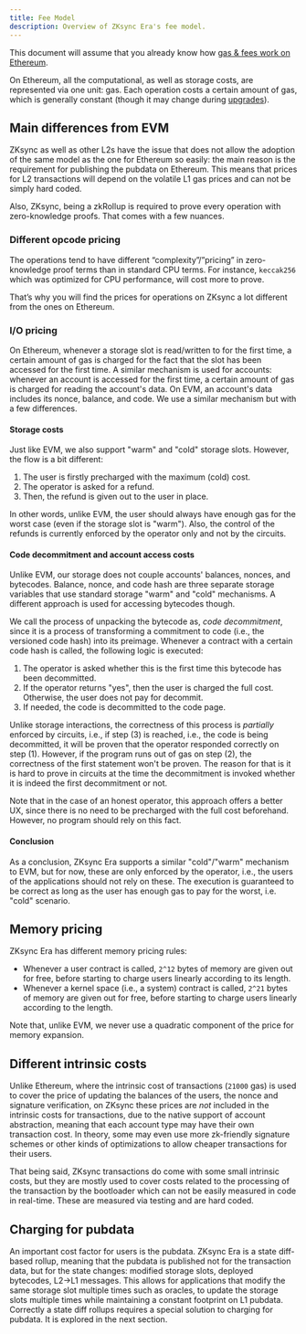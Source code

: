 ```yaml
---
title: Fee Model
description: Overview of ZKsync Era's fee model.
---
```


This document will assume that you already know how [gas & fees work on Ethereum](https://ethereum.org/en/developers/docs/gas/).

On Ethereum, all the computational, as well as storage costs, are represented via one unit: gas.
Each operation costs a certain amount of gas, which is generally constant
(though it may change during [upgrades](https://blog.ethereum.org/2021/03/08/ethereum-berlin-upgrade-announcement)).

## Main differences from EVM

ZKsync as well as other L2s have the issue that does not allow the adoption of the same model as the one for Ethereum so easily:
the main reason is the requirement for publishing the pubdata on Ethereum.
This means that prices for L2 transactions will depend on the volatile L1 gas prices and can not be simply hard coded.

Also, ZKsync, being a zkRollup is required to prove every operation with zero-knowledge proofs.
That comes with a few nuances.

### Different opcode pricing

The operations tend to have different “complexity”/”pricing” in zero-knowledge proof terms than in standard CPU terms.
For instance, `keccak256` which was optimized for CPU performance, will cost more to prove.

That’s why you will find the prices for operations on ZKsync a lot different from the ones on Ethereum.

### I/O pricing

On Ethereum, whenever a storage slot is read/written to for the first time,
a certain amount of gas is charged for the fact that the slot has been accessed for the first time.
A similar mechanism is used for accounts: whenever an account is accessed for the first time,
a certain amount of gas is charged for reading the account's data.
On EVM, an account's data includes its nonce, balance, and code. We use a similar mechanism but with a few differences.

#### Storage costs

Just like EVM, we also support "warm" and "cold" storage slots. However, the flow is a bit different:

1. The user is firstly precharged with the maximum (cold) cost.
2. The operator is asked for a refund.
3. Then, the refund is given out to the user in place.

In other words, unlike EVM, the user should always have enough gas for the worst case (even if the storage slot is "warm").
Also, the control of the refunds is currently enforced by the operator only and not by the circuits.

#### Code decommitment and account access costs

Unlike EVM, our storage does not couple accounts' balances, nonces, and bytecodes.
Balance, nonce, and code hash are three separate storage variables that use standard storage "warm" and "cold" mechanisms.
A different approach is used for accessing bytecodes though.

We call the process of unpacking the bytecode as, *code decommitment*,
since it is a process of transforming a commitment to code (i.e., the versioned code hash) into its preimage.
Whenever a contract with a certain code hash is called, the following logic is executed:

1. The operator is asked whether this is the first time this bytecode has been decommitted.
2. If the operator returns "yes", then the user is charged the full cost. Otherwise, the user does not pay for decommit.
3. If needed, the code is decommitted to the code page.

Unlike storage interactions, the correctness of this process is *partially* enforced by circuits,
i.e., if step (3) is reached, i.e., the code is being decommitted, it will be proven that the operator responded correctly on step (1).
However, if the program runs out of gas on step (2), the correctness of the first statement won't be proven.
The reason for that is it is hard to prove in circuits at the time the decommitment is invoked whether it is indeed the first decommitment or not.

Note that in the case of an honest operator, this approach offers a better UX,
since there is no need to be precharged with the full cost beforehand.
However, no program should rely on this fact.

#### Conclusion

As a conclusion, ZKsync Era supports a similar "cold"/"warm" mechanism to EVM,
but for now, these are only enforced by the operator, i.e., the users of the applications should not rely on these.
The execution is guaranteed to be correct as long as the user has enough gas to pay for the worst, i.e. "cold" scenario.

## Memory pricing

ZKsync Era has different memory pricing rules:

- Whenever a user contract is called, `2^12` bytes of memory are given out for free, before starting to charge users linearly according to its length.
- Whenever a kernel space (i.e., a system) contract is called, `2^21` bytes of memory are given out for free,
  before starting to charge users linearly according to the length.

Note that, unlike EVM, we never use a quadratic component of the price for memory expansion.

## Different intrinsic costs

Unlike Ethereum, where the intrinsic cost of transactions (`21000` gas) is used to cover the price of updating the balances of the users,
the nonce and signature verification, on ZKsync these prices are *not* included in the intrinsic costs for transactions,
due to the native support of account abstraction, meaning that each account type may have their own transaction cost.
In theory, some may even use more zk-friendly signature schemes or other kinds of optimizations to allow cheaper transactions for their users.

That being said, ZKsync transactions do come with some small intrinsic costs,
but they are mostly used to cover costs related to the processing of the transaction by the bootloader
which can not be easily measured in code in real-time.
These are measured via testing and are hard coded.

## Charging for pubdata

An important cost factor for users is the pubdata. ZKsync Era is a state diff-based rollup,
meaning that the pubdata is published not for the transaction data, but for the state changes:
modified storage slots, deployed bytecodes, L2->L1 messages.
This allows for applications that modify the same storage slot multiple times such as oracles,
to update the storage slots multiple times while maintaining a constant footprint on L1 pubdata.
Correctly a state diff rollups requires a special solution to charging for pubdata.
It is explored in the next section.
